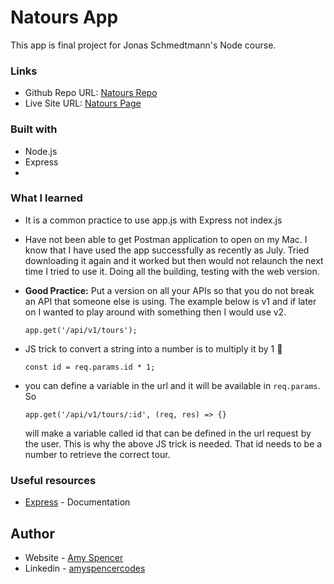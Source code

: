 # Natours App

This app is final project for Jonas Schmedtmann's Node course.

### Links

- Github Repo URL: [Natours Repo](https://github.com/amyspencerproject/natours)
- Live Site URL: [Natours Page]()

### Built with

- Node.js
- Express
-

### What I learned

- It is a common practice to use app.js with Express not index.js
- Have not been able to get Postman application to open on my Mac. I know that I have used the app successfully as recently as July. Tried downloading it again and it worked but then would not relaunch the next time I tried to use it. Doing all the building, testing with the web version.
- **Good Practice:** Put a version on all your APIs so that you do not break an API that someone else is using. The example below is v1 and if later on I wanted to play around with something then I would use v2.

  `app.get('/api/v1/tours');`

- JS trick to convert a string into a number is to multiply it by 1 🤩

  `const id = req.params.id * 1;`

- you can define a variable in the url and it will be available in `req.params`. So

  `app.get('/api/v1/tours/:id', (req, res) => {}`

  will make a variable called id that can be defined in the url request by the user. This is why the above JS trick is needed. That id needs to be a number to retrieve the correct tour.

### Useful resources

- [Express](https://www.npmjs.com/package/express?activeTab=readme) - Documentation

## Author

- Website - [Amy Spencer](https://spencerproject.com/)
- Linkedin - [amyspencercodes](https://www.linkedin.com/in/amyspencercodes/)
